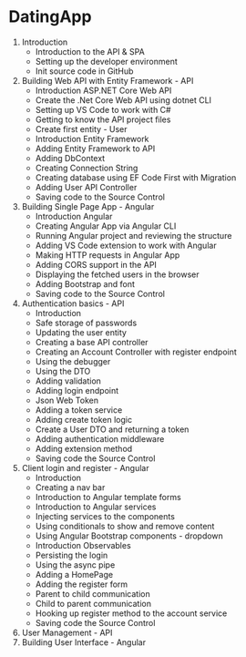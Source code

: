 # DatingApp

1. Introduction
   - Introduction to the API & SPA
   - Setting up the developer environment
   - Init source code in GitHub
2. Building Web API with Entity Framework - API
   - Introduction ASP.NET Core Web API
   - Create the .Net Core Web API using dotnet CLI
   - Setting up VS Code to work with C#
   - Getting to know the API project files
   - Create first entity - User
   - Introduction Entity Framework
   - Adding Entity Framework to API
   - Adding DbContext
   - Creating Connection String
   - Creating database using EF Code First with Migration
   - Adding User API Controller
   - Saving code to the Source Control
3. Building Single Page App - Angular
   - Introduction Angular
   - Creating Angular App via Angular CLI
   - Running Angular project and reviewing the structure
   - Adding VS Code extension to work with Angular
   - Making HTTP requests in Angular App
   - Adding CORS support in the API
   - Displaying the fetched users in the browser
   - Adding Bootstrap and font
   - Saving code to the Source Control
4. Authentication basics - API
   - Introduction
   - Safe storage of passwords
   - Updating the user entity
   - Creating a base API controller
   - Creating an Account Controller with register endpoint
   - Using the debugger
   - Using the DTO
   - Adding validation
   - Adding login endpoint
   - Json Web Token
   - Adding a token service
   - Adding create token logic
   - Create a User DTO and returning a token
   - Adding authentication middleware
   - Adding extension method
   - Saving code the Source Control
5. Client login and register - Angular
   - Introduction
   - Creating a nav bar
   - Introduction to Angular template forms
   - Introduction to Angular services
   - Injecting services to the components
   - Using conditionals to show and remove content
   - Using Angular Bootstrap components - dropdown
   - Introduction Observables
   - Persisting the login
   - Using the async pipe
   - Adding a HomePage
   - Adding the register form
   - Parent to child communication
   - Child to parent communication
   - Hooking up register method to the account service
   - Saving code the Source Control
6. User Management - API
7. Building User Interface - Angular
